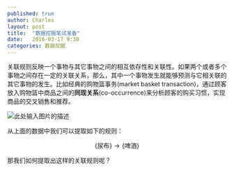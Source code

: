 ```yaml
---
published: true
author: Charles
layout: post
title:  "数据挖掘笔试准备"
date:   2016-03-17 9:30
categories: 数据挖掘
---
```


关联规则反映一个事物与其它事物之间的相互依存性和关联性。如果两个或者多个事物之间存在一定的关联关系，那么，其中一个事物发生就能够预测与它相关联的其它事物的发生。比如经典的购物篮事务(market basket transaction)，通过顾客放入购物篮中商品之间的**同现关系**(co-occurrence)来分析顾客的购买习惯，实现商品的交叉销售和推荐。 

![此处输入图片的描述][1]

从上面的数据中我们可以提取如下的规则：

$$\{ \text{尿布} \} \rightarrow \{ \text{啤酒} \} $$

那我们如何提取出这样的关联规则呢？

  [1]: http://7xjbdi.com1.z0.glb.clouddn.com/2016-03-21_195111.png